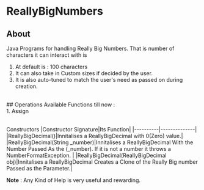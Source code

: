 ﻿# ReallyBigNumbers

## About
Java Programs for handling Really Big Numbers. That is number of characters it can interact with is <br>
1. At default is : 100 characters 
2. It can also take in Custom sizes if decided by the user.
3. It is also auto-tuned to match the user's need as passed on during creation.
<br>
## Operations Available
Functions till now :<br>
1. Assign<br>
<br>

Constructors
|Constructor Signature|Its Function|
|----------|--------------|
|ReallyBigDecimal()|Innitalises a ReallyBigDecimal with 0(Zero) value.|
|ReallyBigDecimal(String _number)|Innitalises a ReallyBigDecimal With the Number Passed As the (_number). If it is not a number it throws a NumberFormatException. |
|ReallyBigDecimal(ReallyBigDecimal obj)|Innitalises a ReallyBigDecimal Creates a Clone of the Really Big number Passed as the Parameter.|

**Note** : Any Kind of Help is very useful and rewarding.
